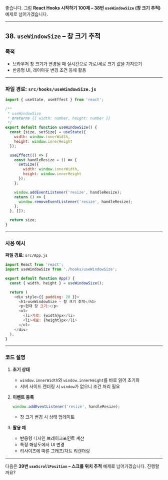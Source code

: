 좋습니다.
그럼 **React Hooks 시작하기 100제 – 38번 `useWindowSize` (창 크기 추적)** 예제로 넘어가겠습니다.

---

## 38. `useWindowSize` – 창 크기 추적

### 목적

* 브라우저 창 크기가 변경될 때 실시간으로 가로/세로 크기 값을 가져오기
* 반응형 UI, 레이아웃 변경 조건 등에 활용

---

### 파일 경로: `src/hooks/useWindowSize.js`

```javascript
import { useState, useEffect } from 'react';

/**
 * useWindowSize
 * @returns {{ width: number, height: number }}
 */
export default function useWindowSize() {
  const [size, setSize] = useState({
    width: window.innerWidth,
    height: window.innerHeight
  });

  useEffect(() => {
    const handleResize = () => {
      setSize({
        width: window.innerWidth,
        height: window.innerHeight
      });
    };

    window.addEventListener('resize', handleResize);
    return () => {
      window.removeEventListener('resize', handleResize);
    };
  }, []);

  return size;
}
```

---

### 사용 예시

**파일 경로:** `src/App.js`

```javascript
import React from 'react';
import useWindowSize from './hooks/useWindowSize';

export default function App() {
  const { width, height } = useWindowSize();

  return (
    <div style={{ padding: 20 }}>
      <h1>useWindowSize – 창 크기 추적</h1>
      <p>현재 창 크기:</p>
      <ul>
        <li>가로: {width}px</li>
        <li>세로: {height}px</li>
      </ul>
    </div>
  );
}
```

---

### 코드 설명

1. **초기 상태**

   * `window.innerWidth`와 `window.innerHeight`를 바로 읽어 초기화
   * 서버 사이드 렌더링 시 `window`가 없으니 조건 처리 필요

2. **이벤트 등록**

   ```javascript
   window.addEventListener('resize', handleResize);
   ```

   * 창 크기 변경 시 상태 업데이트

3. **활용 예**

   * 반응형 디자인 브레이크포인트 계산
   * 특정 해상도에서 UI 변경
   * 리사이즈에 따른 그래프/차트 리렌더링

---

다음은 **39번 `useScrollPosition` – 스크롤 위치 추적** 예제로 넘어가겠습니다.
진행할까요?
